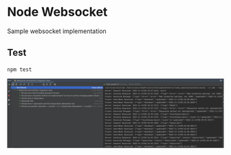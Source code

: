 # Node Websocket
Sample websocket implementation

## Test
```shell
npm test
```
![alt text](https://raw.githubusercontent.com/suminksudhi/nodeWebSocket/master/images/test-run.png)
